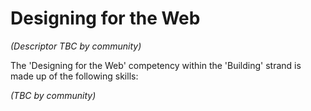 Designing for the Web
======================
_(Descriptor TBC by community)_

The 'Designing for the Web' competency within the 'Building' strand is made up of the following skills:

*(TBC by community)*
